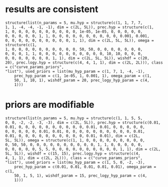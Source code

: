 # results are consistent

    structure(list(n_params = 5, mu.hyp = structure(c(1, 1, 7, 7, 
    1, 1, -4, -4, -1, -1), dim = c(2L, 5L)), prec.hyp = structure(c(1, 
    1, 0, 0, 0, 0, 0, 0, 0, 0, 0, 0, 1e-05, 1e-05, 0, 0, 0, 0, 0, 
    0, 0, 0, 0, 0, 1, 1, 0, 0, 0, 0, 0, 0, 0, 0, 0, 0, 0.001, 0.001, 
    0, 0, 0, 0, 0, 0, 0, 0, 0, 0, 1, 1), dim = c(2L, 5L, 5L)), omega = structure(c(1, 
    1, 0, 0, 0, 0, 0, 0, 0, 0, 0, 0, 50, 50, 0, 0, 0, 0, 0, 0, 0, 
    0, 0, 0, 1, 1, 0, 0, 0, 0, 0, 0, 0, 0, 0, 0, 10, 10, 0, 0, 0, 
    0, 0, 0, 0, 0, 0, 0, 1, 1), dim = c(2L, 5L, 5L)), wishdf = c(20, 
    20), prec.logy.hyp = structure(c(4, 4, 1, 1), dim = c(2L, 2L))), class = c("curve_params_priors", 
    "list"), used_priors = list(mu_hyp_param = c(1, 7, 1, -4, -1), 
        prec_hyp_param = c(1, 1e-05, 1, 0.001, 1), omega_param = c(1, 
        50, 1, 10, 1), wishdf_param = 20, prec_logy_hyp_param = c(4, 
        1)))

# priors are modifiable

    structure(list(n_params = 5, mu.hyp = structure(c(1, 1, 5, 5, 
    0, 0, -2, -2, -3, -3), dim = c(2L, 5L)), prec.hyp = structure(c(0.01, 
    0.01, 0, 0, 0, 0, 0, 0, 0, 0, 0, 0, 0.01, 0.01, 0, 0, 0, 0, 0, 
    0, 0, 0, 0, 0, 0.01, 0.01, 0, 0, 0, 0, 0, 0, 0, 0, 0, 0, 0.01, 
    0.01, 0, 0, 0, 0, 0, 0, 0, 0, 0, 0, 0.01, 0.01), dim = c(2L, 
    5L, 5L)), omega = structure(c(1, 1, 0, 0, 0, 0, 0, 0, 0, 0, 0, 
    0, 50, 50, 0, 0, 0, 0, 0, 0, 0, 0, 0, 0, 1, 1, 0, 0, 0, 0, 0, 
    0, 0, 0, 0, 0, 5, 5, 0, 0, 0, 0, 0, 0, 0, 0, 0, 0, 1, 1), dim = c(2L, 
    5L, 5L)), wishdf = c(15, 15), prec.logy.hyp = structure(c(4, 
    4, 1, 1), dim = c(2L, 2L))), class = c("curve_params_priors", 
    "list"), used_priors = list(mu_hyp_param = c(1, 5, 0, -2, -3), 
        prec_hyp_param = c(0.01, 0.01, 0.01, 0.01, 0.01), omega_param = c(1, 
        50, 1, 5, 1), wishdf_param = 15, prec_logy_hyp_param = c(4, 
        1)))

